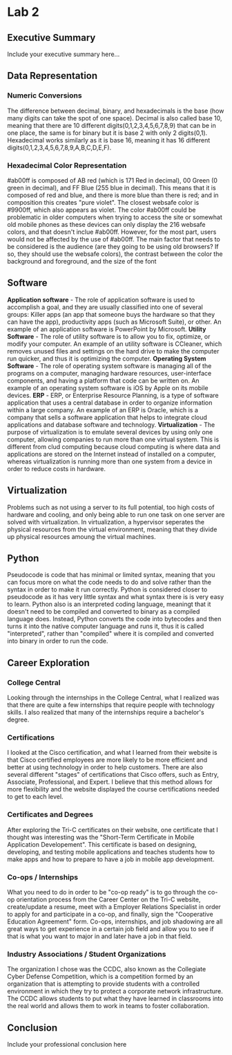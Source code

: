 # Lab 2


## Executive Summary
Include your executive summary here...

## Data Representation
### Numeric Conversions
The difference between decimal, binary, and hexadecimals is the base (how many digits can take the spot of one space). Decimal is also called base 10, meaning that there are 10 different digits(0,1,2,3,4,5,6,7,8,9) that can be in one place, the same is for binary but it is base 2 with only 2 digits(0,1). Hexadecimal works similarly as it is base 16, meaning it has 16 different digits(0,1,2,3,4,5,6,7,8,9,A,B,C,D,E,F).
### Hexadecimal Color Representation
#ab00ff is composed of AB red (which is 171 Red in decimal), 00 Green (0 green in decimal), and FF Blue (255 blue in decimal). This means that it is composed of red and blue, and there is more blue than there is red; and in composition this creates "pure violet". The closest websafe color is #9900ff, which also appears as violet. The color #ab00ff could be problematic in older computers when trying to access the site or somewhat old mobile phones as these devices can only display the 216 websafe colors, and that doesn't inclue #ab00ff. However, for the most part, users would not be affected by the use of #ab00ff. The main factor that needs to be considered is the audience (are they going to be using old browsers? If so, they should use the websafe colors), the contrast between the color the background and foreground, and the size of the font

## Software
**Application software** - The role of application software is used to accomplish a goal, and they are usually classified into one of several groups: Killer apps (an app that someone buys the hardware so that they can have the app), productivity apps (such as Microsoft Suite), or other. An example of an application software is PowerPoint by Microsoft.
**Utility Software** - The role of utility software is to allow you to fix, optimize, or modify your computer. An example of an utility software is CCleaner, which removes unused files and settings on the hard drive to make the computer run quicker, and thus it is optimizing the computer.
**Operating System Software** - The role of operating system software is managing all of the programs on a computer, managing hardware resources, user-interface components, and having a platform that code can be written on. An example of an operating system software is iOS by Apple on its mobile devices.
**ERP** - ERP, or Enterprise Resource Planning, is a type of software application that uses a central database in order to organize information within a large company. An example of an ERP is Oracle, which is a company that sells a software application that helps to integrate cloud applications and database software and technology.
**Virtualization** - The purpose of virtualization is to emulate several devices by using only one computer, allowing companies to run more than one virtual system. This is different from clud computing because cloud computing is where data and applications are stored on the Internet instead of installed on a computer, whereas virtualization is running more than one system from a device in order to reduce costs in hardware.

## Virtualization
Problems such as not using a server to its full potential, too high costs of hardware and cooling, and only being able to run one task on one server are solved with virtualization. In virtualization, a hypervisor seperates the physical resources from the virtual environment, meaning that they divide up physical resources amoung the  virtual machines.

## Python
Pseudocode is code that has minimal or limited syntax, meaning that you can focus more on what the code needs to do and solve rather than the syntax in order to make it run correctly. Python is considered closer to pseudocode as it has very little syntax and what syntax there is is very easy to learn. Python also is an interpreted coding language, meaningt that it doesn't need to be compiled and converted to binary as a compiled language does. Instead, Python converts the code into bytecodes and then turns it into the native computer language and runs it, thus it is called "interpreted", rather than "compiled" where it is compiled and converted into binary  in order to run the code.

## Career Exploration
### College Central
Looking through the internships in the College Central, what I realized was that there are quite a few internships that require people with technology skills. I also realized that many of the internships require a bachelor's degree. 
### Certifications
I looked at the Cisco certification, and what I learned from their website is that Cisco certified employees are more likely to be more efficient and better at using technology in order to help customers. There are also several different "stages" of certifications that Cisco offers, such as Entry, Associate, Professional, and Expert. I believe that this method allows for more flexibility and the website displayed the course certifications needed to get to each level. 
### Certificates and Degrees
After exploring the Tri-C certificates on their website, one certificate that I thought was interesting was the "Short-Term Certificate in Mobile Application Developement". This certificate is based on designing, developing, and testing mobile applications and teaches students how to make apps and how to prepare to have a job in mobile app development.
### Co-ops / Internships
What you need to do in order to be "co-op ready" is to go through the co-op orientation process from the Career Center on the Tri-C website, create/update a resume, meet with a Employer Relations Specialist in order to apply for and participate in a co-op, and finally, sign the "Cooperative Education Agreement" form. Co-ops, internships, and job shadowing are all great ways to get experience in a certain job field and allow you to see if that is what you want to major in and later have a job in that field.
### Industry Associations / Student Organizations
The organization I chose was the CCDC, also known as the Collegiate Cyber Defense Competition, which is a competition formed by an organization that is attempting to provide students with a controlled environment in which they try to protect a corporate network infrastructure. The CCDC allows students to put what they have learned in classrooms into the real world and allows them to work in teams to foster collaboration.

## Conclusion
Include your professional conclusion here
